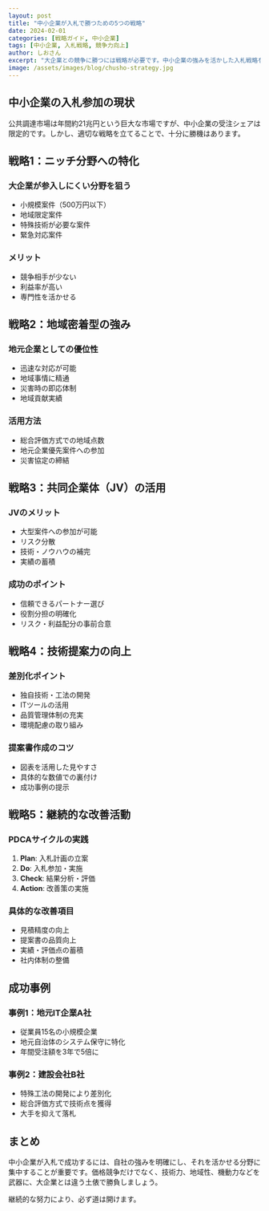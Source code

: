 ```yaml
---
layout: post
title: "中小企業が入札で勝つための5つの戦略"
date: 2024-02-01
categories: [戦略ガイド, 中小企業]
tags: [中小企業, 入札戦略, 競争力向上]
author: しおさん
excerpt: "大企業との競争に勝つには戦略が必要です。中小企業の強みを活かした入札戦略を5つのポイントで解説します。"
image: /assets/images/blog/chusho-strategy.jpg
---
```


## 中小企業の入札参加の現状

公共調達市場は年間約21兆円という巨大な市場ですが、中小企業の受注シェアは限定的です。しかし、適切な戦略を立てることで、十分に勝機はあります。

## 戦略1：ニッチ分野への特化

### 大企業が参入しにくい分野を狙う
- 小規模案件（500万円以下）
- 地域限定案件
- 特殊技術が必要な案件
- 緊急対応案件

### メリット
- 競争相手が少ない
- 利益率が高い
- 専門性を活かせる

## 戦略2：地域密着型の強み

### 地元企業としての優位性
- 迅速な対応が可能
- 地域事情に精通
- 災害時の即応体制
- 地域貢献実績

### 活用方法
- 総合評価方式での地域点数
- 地元企業優先案件への参加
- 災害協定の締結

## 戦略3：共同企業体（JV）の活用

### JVのメリット
- 大型案件への参加が可能
- リスク分散
- 技術・ノウハウの補完
- 実績の蓄積

### 成功のポイント
- 信頼できるパートナー選び
- 役割分担の明確化
- リスク・利益配分の事前合意

## 戦略4：技術提案力の向上

### 差別化ポイント
- 独自技術・工法の開発
- ITツールの活用
- 品質管理体制の充実
- 環境配慮の取り組み

### 提案書作成のコツ
- 図表を活用した見やすさ
- 具体的な数値での裏付け
- 成功事例の提示

## 戦略5：継続的な改善活動

### PDCAサイクルの実践
1. **Plan**: 入札計画の立案
2. **Do**: 入札参加・実施
3. **Check**: 結果分析・評価
4. **Action**: 改善策の実施

### 具体的な改善項目
- 見積精度の向上
- 提案書の品質向上
- 実績・評価点の蓄積
- 社内体制の整備

## 成功事例

### 事例1：地元IT企業A社
- 従業員15名の小規模企業
- 地元自治体のシステム保守に特化
- 年間受注額を3年で5倍に

### 事例2：建設会社B社
- 特殊工法の開発により差別化
- 総合評価方式で技術点を獲得
- 大手を抑えて落札

## まとめ

中小企業が入札で成功するには、自社の強みを明確にし、それを活かせる分野に集中することが重要です。価格競争だけでなく、技術力、地域性、機動力などを武器に、大企業とは違う土俵で勝負しましょう。

継続的な努力により、必ず道は開けます。